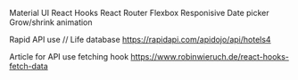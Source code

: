 Material UI
React Hooks
React Router
Flexbox
Responisive
Date picker
Grow/shrink animation

Rapid API use // Life database
https://rapidapi.com/apidojo/api/hotels4

Article for API use fetching hook
https://www.robinwieruch.de/react-hooks-fetch-data
